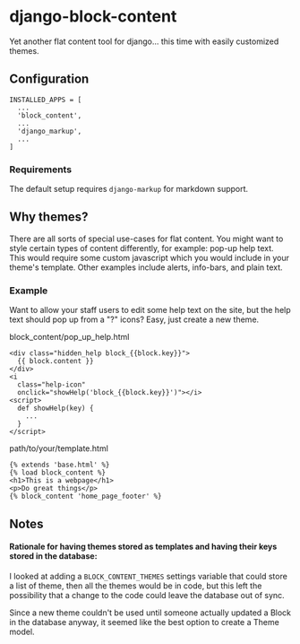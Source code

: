 # django-block-content
Yet another flat content tool for django... this time with easily customized themes.

## Configuration

    INSTALLED_APPS = [
      ...
      'block_content',
      ...
      'django_markup',
      ...
    ]
    
### Requirements

  The default setup requires `django-markup` for markdown support.

## Why themes?

There are all sorts of special use-cases for flat content. You might want to
style certain types of content differently, for example: pop-up help text. This
would require some custom javascript which you would include in your theme's
template. Other examples include alerts, info-bars, and plain text.

### Example

Want to allow your staff users to edit some help text on the site, but the help
text should pop up from a "?" icons? Easy, just create a new theme.

block_content/pop_up_help.html

    <div class="hidden_help block_{{block.key}}">
      {{ block.content }}
    </div>
    <i
      class="help-icon"
      onclick="showHelp('block_{{block.key}}')"></i>
    <script>
      def showHelp(key) {
        ...
      }
    </script>

path/to/your/template.html

    {% extends 'base.html' %}
    {% load block_content %}
    <h1>This is a webpage</h1>
    <p>Do great things</p>
    {% block_content 'home_page_footer' %}

## Notes

#### Rationale for having themes stored as templates and having their keys stored in the database:

I looked at adding a `BLOCK_CONTENT_THEMES` settings variable
that could store a list of theme, then all the themes would be in code, but
this left the possibility that a change to the code could leave the database
out of sync.

Since a new theme couldn't be used until someone actually updated a Block in
the database anyway, it seemed like the best option to create a Theme model.
